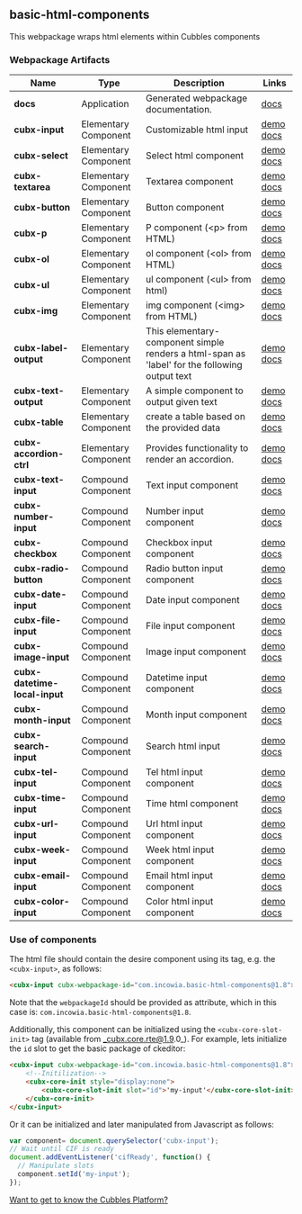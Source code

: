 ## basic-html-components
This webpackage wraps html elements within Cubbles components
### Webpackage Artifacts
| Name | Type | Description | Links |
|---|---|---|---|
| **docs** | Application | Generated webpackage documentation. | [docs](https://cubbles.world/shared/com.incowia.basic-html-components@1.8/docs/index.html) |
| **cubx-input** | Elementary Component | Customizable html input  | [demo](https://cubbles.world/shared/com.incowia.basic-html-components@1.8/cubx-input/demo/index.html) [docs](https://cubbles.world/shared/com.incowia.basic-html-components@1.8/cubx-input/docs/index.html) |
| **cubx-select** | Elementary Component | Select html component | [demo](https://cubbles.world/shared/com.incowia.basic-html-components@1.8/cubx-select/demo/index.html) [docs](https://cubbles.world/shared/com.incowia.basic-html-components@1.8/cubx-select/docs/index.html) |
| **cubx-textarea** | Elementary Component | Textarea component | [demo](https://cubbles.world/shared/com.incowia.basic-html-components@1.8/cubx-textarea/demo/index.html) [docs](https://cubbles.world/shared/com.incowia.basic-html-components@1.8/cubx-textarea/docs/index.html) |
| **cubx-button** | Elementary Component | Button component | [demo](https://cubbles.world/shared/com.incowia.basic-html-components@1.8/cubx-button/demo/index.html) [docs](https://cubbles.world/shared/com.incowia.basic-html-components@1.8/cubx-button/docs/index.html) |
| **cubx-p** | Elementary Component | P component (&lt;p&gt; from HTML) | [demo](https://cubbles.world/shared/com.incowia.basic-html-components@1.8/cubx-p/demo/index.html) [docs](https://cubbles.world/shared/com.incowia.basic-html-components@1.8/cubx-p/docs/index.html) |
| **cubx-ol** | Elementary Component | ol component (&lt;ol&gt; from HTML) | [demo](https://cubbles.world/shared/com.incowia.basic-html-components@1.8/cubx-ol/demo/index.html) [docs](https://cubbles.world/shared/com.incowia.basic-html-components@1.8/cubx-ol/docs/index.html) |
| **cubx-ul** | Elementary Component | ul component (&lt;ul&gt; from html) | [demo](https://cubbles.world/shared/com.incowia.basic-html-components@1.8/cubx-ul/demo/index.html) [docs](https://cubbles.world/shared/com.incowia.basic-html-components@1.8/cubx-ul/docs/index.html) |
| **cubx-img** | Elementary Component | img component (&lt;img&gt; from HTML) | [demo](https://cubbles.world/shared/com.incowia.basic-html-components@1.8/cubx-img/demo/index.html) [docs](https://cubbles.world/shared/com.incowia.basic-html-components@1.8/cubx-img/docs/index.html) |
| **cubx-label-output** | Elementary Component |  This elementary-component simple renders a html-span as &#39;label&#39; for the following output text | [demo](https://cubbles.world/shared/com.incowia.basic-html-components@1.8/cubx-label-output/demo/index.html) [docs](https://cubbles.world/shared/com.incowia.basic-html-components@1.8/cubx-label-output/docs/index.html) |
| **cubx-text-output** | Elementary Component | A simple component to output given text | [demo](https://cubbles.world/shared/com.incowia.basic-html-components@1.8/cubx-text-output/demo/index.html) [docs](https://cubbles.world/shared/com.incowia.basic-html-components@1.8/cubx-text-output/docs/index.html) |
| **cubx-table** | Elementary Component | create a table based on the provided data | [demo](https://cubbles.world/shared/com.incowia.basic-html-components@1.8/cubx-table/demo/index.html) [docs](https://cubbles.world/shared/com.incowia.basic-html-components@1.8/cubx-table/docs/index.html) |
| **cubx-accordion-ctrl** | Elementary Component | Provides functionality to render an accordion. | [demo](https://cubbles.world/shared/com.incowia.basic-html-components@1.8/cubx-accordion-ctrl/demo/index.html) [docs](https://cubbles.world/shared/com.incowia.basic-html-components@1.8/cubx-accordion-ctrl/docs/index.html) |
| **cubx-text-input** | Compound Component | Text input component | [demo](https://cubbles.world/shared/com.incowia.basic-html-components@1.8/cubx-text-input/demo/index.html) [docs](https://cubbles.world/shared/com.incowia.basic-html-components@1.8/cubx-text-input/docs/index.html) |
| **cubx-number-input** | Compound Component | Number input component | [demo](https://cubbles.world/shared/com.incowia.basic-html-components@1.8/cubx-number-input/demo/index.html) [docs](https://cubbles.world/shared/com.incowia.basic-html-components@1.8/cubx-number-input/docs/index.html) |
| **cubx-checkbox** | Compound Component | Checkbox input component | [demo](https://cubbles.world/shared/com.incowia.basic-html-components@1.8/cubx-checkbox/demo/index.html) [docs](https://cubbles.world/shared/com.incowia.basic-html-components@1.8/cubx-checkbox/docs/index.html) |
| **cubx-radio-button** | Compound Component | Radio button input component | [demo](https://cubbles.world/shared/com.incowia.basic-html-components@1.8/cubx-radio-button/demo/index.html) [docs](https://cubbles.world/shared/com.incowia.basic-html-components@1.8/cubx-radio-button/docs/index.html) |
| **cubx-date-input** | Compound Component | Date input component | [demo](https://cubbles.world/shared/com.incowia.basic-html-components@1.8/cubx-date-input/demo/index.html) [docs](https://cubbles.world/shared/com.incowia.basic-html-components@1.8/cubx-date-input/docs/index.html) |
| **cubx-file-input** | Compound Component | File input component | [demo](https://cubbles.world/shared/com.incowia.basic-html-components@1.8/cubx-file-input/demo/index.html) [docs](https://cubbles.world/shared/com.incowia.basic-html-components@1.8/cubx-file-input/docs/index.html) |
| **cubx-image-input** | Compound Component | Image input component | [demo](https://cubbles.world/shared/com.incowia.basic-html-components@1.8/cubx-image-input/demo/index.html) [docs](https://cubbles.world/shared/com.incowia.basic-html-components@1.8/cubx-image-input/docs/index.html) |
| **cubx-datetime-local-input** | Compound Component | Datetime input component | [demo](https://cubbles.world/shared/com.incowia.basic-html-components@1.8/cubx-datetime-local-input/demo/index.html) [docs](https://cubbles.world/shared/com.incowia.basic-html-components@1.8/cubx-datetime-local-input/docs/index.html) |
| **cubx-month-input** | Compound Component | Month input component | [demo](https://cubbles.world/shared/com.incowia.basic-html-components@1.8/cubx-month-input/demo/index.html) [docs](https://cubbles.world/shared/com.incowia.basic-html-components@1.8/cubx-month-input/docs/index.html) |
| **cubx-search-input** | Compound Component | Search html input | [demo](https://cubbles.world/shared/com.incowia.basic-html-components@1.8/cubx-search-input/demo/index.html) [docs](https://cubbles.world/shared/com.incowia.basic-html-components@1.8/cubx-search-input/docs/index.html) |
| **cubx-tel-input** | Compound Component | Tel html input component | [demo](https://cubbles.world/shared/com.incowia.basic-html-components@1.8/cubx-tel-input/demo/index.html) [docs](https://cubbles.world/shared/com.incowia.basic-html-components@1.8/cubx-tel-input/docs/index.html) |
| **cubx-time-input** | Compound Component | Time html component | [demo](https://cubbles.world/shared/com.incowia.basic-html-components@1.8/cubx-time-input/demo/index.html) [docs](https://cubbles.world/shared/com.incowia.basic-html-components@1.8/cubx-time-input/docs/index.html) |
| **cubx-url-input** | Compound Component | Url html input component | [demo](https://cubbles.world/shared/com.incowia.basic-html-components@1.8/cubx-url-input/demo/index.html) [docs](https://cubbles.world/shared/com.incowia.basic-html-components@1.8/cubx-url-input/docs/index.html) |
| **cubx-week-input** | Compound Component | Week html input component | [demo](https://cubbles.world/shared/com.incowia.basic-html-components@1.8/cubx-week-input/demo/index.html) [docs](https://cubbles.world/shared/com.incowia.basic-html-components@1.8/cubx-week-input/docs/index.html) |
| **cubx-email-input** | Compound Component | Email html input component | [demo](https://cubbles.world/shared/com.incowia.basic-html-components@1.8/cubx-email-input/demo/index.html) [docs](https://cubbles.world/shared/com.incowia.basic-html-components@1.8/cubx-email-input/docs/index.html) |
| **cubx-color-input** | Compound Component | Color html input component | [demo](https://cubbles.world/shared/com.incowia.basic-html-components@1.8/cubx-color-input/demo/index.html) [docs](https://cubbles.world/shared/com.incowia.basic-html-components@1.8/cubx-color-input/docs/index.html) |
### Use of components
The html file should contain the desire component using its tag, e.g. the `<cubx-input>`, as follows:
```html
<cubx-input cubx-webpackage-id="com.incowia.basic-html-components@1.8"></cubx-input>
```
Note that the `webpackageId` should be provided as attribute, which in this case is: `com.incowia.basic-html-components@1.8`.

Additionally, this component can be initialized using the `<cubx-core-slot-init>` tag (available from _cubx.core.rte@1.9.0_).
For example, lets initialize the `id` slot to get the basic package of ckeditor:

```html
<cubx-input cubx-webpackage-id="com.incowia.basic-html-components@1.8">
    <!--Initilization-->
    <cubx-core-init style="display:none">
        <cubx-core-slot-init slot="id">'my-input'</cubx-core-slot-init>
    </cubx-core-init>
</cubx-input>
```

Or it can be initialized and later manipulated from Javascript as follows:

```javascript
var component= document.querySelector('cubx-input');
// Wait until CIF is ready
document.addEventListener('cifReady', function() {
  // Manipulate slots
  component.setId('my-input');
});
```

[Want to get to know the Cubbles Platform?](https://cubbles.github.io)

